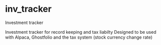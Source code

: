 # inv_tracker
Investment tracker

Investment tracker for record keeping and tax liabilty
Designed to be used with Alpaca, Ghostfolio and the tax system (stock currency change rate)
